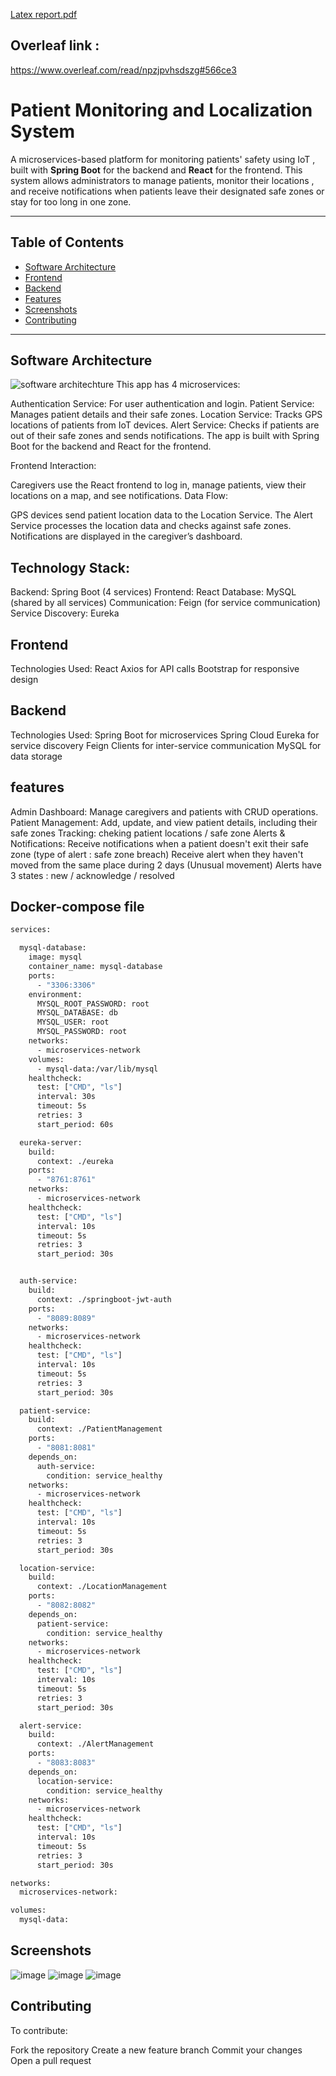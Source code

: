 [Latex report.pdf](https://github.com/user-attachments/files/18269063/Latex.report.pdf)
 
## Overleaf link :
https://www.overleaf.com/read/npzjpvhsdszg#566ce3
# Patient Monitoring and Localization System  

A microservices-based platform for monitoring patients' safety using IoT , built with **Spring Boot** for the backend and **React** for the frontend. This system allows administrators to manage patients, monitor their locations , and receive notifications when patients leave their designated safe zones or stay for too long in one zone.

---

## Table of Contents

- [Software Architecture](#software-architecture)
- [Frontend](#frontend)
- [Backend](#backend)
- [Features](#features)
- [Screenshots](#screenshots)
- [Contributing](#contributing)

---

## Software Architecture
![software architechture](https://github.com/user-attachments/assets/3f9c50c2-bd4a-4fe2-a010-eb778c1fb3a5)
This app has 4 microservices:

Authentication Service: For user authentication and login.
Patient Service: Manages patient details and their safe zones.
Location Service: Tracks GPS locations of patients from IoT devices.
Alert Service: Checks if patients are out of their safe zones and sends notifications.
The app is built with Spring Boot for the backend and React for the frontend.

Frontend Interaction:

Caregivers use the React frontend to log in, manage patients, view their locations on a map, and see notifications.
Data Flow:

GPS devices send patient location data to the Location Service.
The Alert Service processes the location data and checks against safe zones.
Notifications are displayed in the caregiver’s dashboard.

## Technology Stack:

Backend: Spring Boot (4 services)
Frontend: React
Database: MySQL (shared by all services)
Communication: Feign (for service communication)
Service Discovery: Eureka
 ## Frontend
Technologies Used:
React
Axios for API calls
Bootstrap for responsive design
## Backend
Technologies Used:
Spring Boot for microservices
Spring Cloud Eureka for service discovery
Feign Clients for inter-service communication
MySQL for data storage

## features
Admin Dashboard:
Manage caregivers and patients with CRUD operations.
Patient Management:
Add, update, and view patient details, including their safe zones
Tracking:
cheking patient locations / safe zone
Alerts & Notifications:
Receive notifications when a patient doesn't exit their safe zone (type of alert : safe zone breach)
Receive alert when they haven't moved from the same place during 2 days (Unusual movement)
Alerts have 3 states : new / acknowledge / resolved

## Docker-compose file
```sh
services:

  mysql-database:
    image: mysql
    container_name: mysql-database
    ports:
      - "3306:3306"
    environment:
      MYSQL_ROOT_PASSWORD: root
      MYSQL_DATABASE: db
      MYSQL_USER: root
      MYSQL_PASSWORD: root
    networks:
      - microservices-network
    volumes:
      - mysql-data:/var/lib/mysql
    healthcheck:
      test: ["CMD", "ls"]
      interval: 30s
      timeout: 5s
      retries: 3
      start_period: 60s

  eureka-server:
    build:
      context: ./eureka
    ports:
      - "8761:8761"
    networks:
      - microservices-network
    healthcheck:
      test: ["CMD", "ls"]
      interval: 10s
      timeout: 5s
      retries: 3
      start_period: 30s


  auth-service:
    build:
      context: ./springboot-jwt-auth
    ports:
      - "8089:8089"
    networks:
      - microservices-network
    healthcheck:
      test: ["CMD", "ls"]
      interval: 10s
      timeout: 5s
      retries: 3
      start_period: 30s

  patient-service:
    build:
      context: ./PatientManagement
    ports:
      - "8081:8081"
    depends_on:
      auth-service:
        condition: service_healthy
    networks:
      - microservices-network
    healthcheck:
      test: ["CMD", "ls"]
      interval: 10s
      timeout: 5s
      retries: 3
      start_period: 30s

  location-service:
    build:
      context: ./LocationManagement
    ports:
      - "8082:8082"
    depends_on:
      patient-service:
        condition: service_healthy
    networks:
      - microservices-network
    healthcheck:
      test: ["CMD", "ls"]
      interval: 10s
      timeout: 5s
      retries: 3
      start_period: 30s

  alert-service:
    build:
      context: ./AlertManagement
    ports:
      - "8083:8083"
    depends_on:
      location-service:
        condition: service_healthy
    networks:
      - microservices-network
    healthcheck:
      test: ["CMD", "ls"]
      interval: 10s
      timeout: 5s
      retries: 3
      start_period: 30s

networks:
  microservices-network:

volumes:
  mysql-data:
```
## Screenshots
![image](https://github.com/user-attachments/assets/d4a61654-105a-48c7-9bb5-cf65083052ff)
![image](https://github.com/user-attachments/assets/82b062fc-75a8-476e-a297-6e51b03028d8)
![image](https://github.com/user-attachments/assets/10d59eb3-c39c-4019-b18d-891687d7d5b1)



## Contributing
 To contribute:

Fork the repository
Create a new feature branch
Commit your changes
Open a pull request
